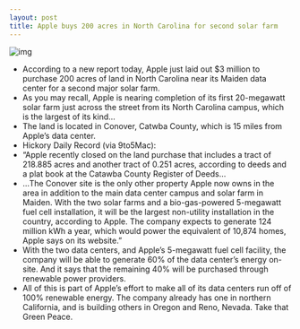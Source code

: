 ```yaml
---
layout: post
title: Apple buys 200 acres in North Carolina for second solar farm
---
```

![img](http://media.idownloadblog.com/wp-content/uploads/2012/09/iCloud-data-center-North-Carolina-aerial-001.jpg)
* According to a new report today, Apple just laid out $3 million to purchase 200 acres of land in North Carolina near its Maiden data center for a second major solar farm.
* As you may recall, Apple is nearing completion of its first 20-megawatt solar farm just across the street from its North Carolina campus, which is the largest of its kind…
* The land is located in Conover, Catwba County, which is 15 miles from Apple’s data center.
* Hickory Daily Record (via 9to5Mac):
* “Apple recently closed on the land purchase that includes a tract of 218.885 acres and another tract of 0.251 acres, according to deeds and a plat book at the Catawba County Register of Deeds…
* …The Conover site is the only other property Apple now owns in the area in addition to the main data center campus and solar farm in Maiden. With the two solar farms and a bio-gas-powered 5-megawatt fuel cell installation, it will be the largest non-utility installation in the country, according to Apple. The company expects to generate 124 million kWh a year, which would power the equivalent of 10,874 homes, Apple says on its website.”
* With the two data centers, and Apple’s 5-megawatt fuel cell facility, the company will be able to generate 60% of the data center’s energy on-site. And it says that the remaining 40% will be purchased through renewable power providers.
* All of this is part of Apple’s effort to make all of its data centers run off of 100% renewable energy. The company already has one in northern California, and is building others in Oregon and Reno, Nevada. Take that Green Peace.

